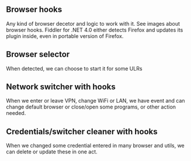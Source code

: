 

Browser hooks
---
Any kind of browser decetor and logic to work with it.
See images about browser hooks. Fiddler for .NET 4.0 either detects Firefox and updates its plugin inside, even in portable version of Firefox.

Browser selector
---
When detected, we can choose to start it for some ULRs

Network switcher with hooks
---
When we enter or leave VPN, change WiFi or LAN, we have event and can change default browser or close/open some programs, or other action needed.

Credentials/switcher cleaner with hooks
---
When we changed some credential entered in many browser and utils, we can delete or update these in one act.


